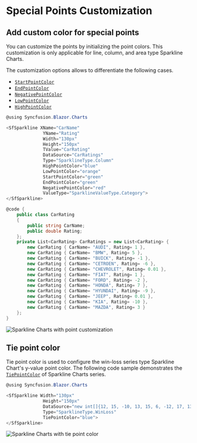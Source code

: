 # Special Points Customization

## Add custom color for special points

You can customize the points by initializing the point colors. This customization is only applicable for line, column, and area type Sparkline Charts.

The customization options allows to differentiate the following cases.

* [`StartPointColor`](https://help.syncfusion.com/cr/blazor/Syncfusion.Blazor.Charts.SfSparkline-1.html#Syncfusion_Blazor_Charts_SfSparkline_1_StartPointColor)
* [`EndPointColor`](https://help.syncfusion.com/cr/blazor/Syncfusion.Blazor.Charts.SfSparkline-1.html#Syncfusion_Blazor_Charts_SfSparkline_1_EndPointColor)
* [`NegativePointColor`](https://help.syncfusion.com/cr/blazor/Syncfusion.Blazor.Charts.SfSparkline-1.html#Syncfusion_Blazor_Charts_SfSparkline_1_NegativePointColor)
* [`LowPointColor`](https://help.syncfusion.com/cr/blazor/Syncfusion.Blazor.Charts.SfSparkline-1.html#Syncfusion_Blazor_Charts_SfSparkline_1_LowPointColor)
* [`HighPointColor`](https://help.syncfusion.com/cr/blazor/Syncfusion.Blazor.Charts.SfSparkline-1.html#Syncfusion_Blazor_Charts_SfSparkline_1_HighPointColor)

```csharp
@using Syncfusion.Blazor.Charts

<SfSparkline XName="CarName"
              YName="Rating"
              Width="130px"
              Height="150px"
              TValue="CarRating"
              DataSource="CarRatings"
              Type="SparklineType.Column"
              HighPointColor="blue"
              LowPointColor="orange"
              StartPointColor="green"
              EndPointColor="green"
              NegativePointColor="red"
              ValueType="SparklineValueType.Category">
</SfSparkline>

@code {
    public class CarRating
    {
        public string CarName;
        public double Rating;
    };
    private List<CarRating> CarRatings = new List<CarRating> {
        new CarRating { CarName= "AUDI", Rating= 1 },
        new CarRating { CarName= "BMW", Rating= 5 },
        new CarRating { CarName= "BUICK", Rating= -1 },
        new CarRating { CarName= "CETROEN", Rating= -6 },
        new CarRating { CarName= "CHEVROLET", Rating= 0.01 },
        new CarRating { CarName= "FIAT", Rating= 1 },
        new CarRating { CarName= "FORD", Rating= -2 },
        new CarRating { CarName= "HONDA", Rating= 7 },
        new CarRating { CarName= "HYUNDAI", Rating= -9 },
        new CarRating { CarName= "JEEP", Rating= 0.01 },
        new CarRating { CarName= "KIA", Rating= -10 },
        new CarRating { CarName= "MAZDA", Rating= 3 }
    };
}
```

![Sparkline Charts with point customization](./images/SpecialPoints/SpecialPointCustomization.png)

## Tie point color

Tie point color is used to configure the win-loss series type Sparkline Chart's y-value point color. The following code sample demonstrates the [`TiePointColor`](https://help.syncfusion.com/cr/blazor/Syncfusion.Blazor.Charts.SfSparkline-1.html#Syncfusion_Blazor_Charts_SfSparkline_1_TiePointColor) of Sparkline Charts series.

```csharp
@using Syncfusion.Blazor.Charts

<SfSparkline Width="130px"
              Height="150px"
              DataSource="new int[]{12, 15, -10, 13, 15, 6, -12, 17, 13, 0, 8, -10}"
              Type="SparklineType.WinLoss"
              TiePointColor="blue">
</SfSparkline>
```

![Sparkline Charts with tie point color](./images/SpecialPoints/TiePoint.png)